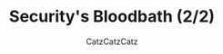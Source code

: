 ---
media: "images/rounds/round_2/security_bloodbath_2.png"
media_type: image
title: Security's Bloodbath (2/2)
author: CatzCatzCatz
desc: The Security compartment following the execution of the Agitators.
---